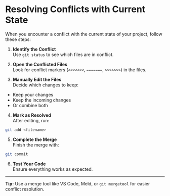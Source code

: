 # Resolving Conflicts with Current State

When you encounter a conflict with the current state of your project, follow these steps:

1. **Identify the Conflict**  
  Use `git status` to see which files are in conflict.

2. **Open the Conflicted Files**  
  Look for conflict markers (`<<<<<<<`, `=======`, `>>>>>>>`) in the files.

3. **Manually Edit the Files**  
  Decide which changes to keep:  
  - Keep your changes  
  - Keep the incoming changes  
  - Or combine both

4. **Mark as Resolved**  
  After editing, run:
  ```bash
  git add <filename>
  ```

5. **Complete the Merge**  
  Finish the merge with:
  ```bash
  git commit
  ```

6. **Test Your Code**  
  Ensure everything works as expected.

---

**Tip:** Use a merge tool like VS Code, Meld, or `git mergetool` for easier conflict resolution.